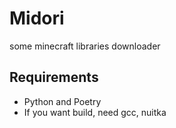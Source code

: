 # Midori

some minecraft libraries downloader

## Requirements
- Python and Poetry
- If you want build, need gcc, nuitka

